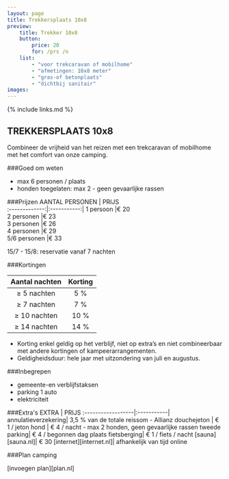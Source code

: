 ```yaml
---
layout: page
title: Trekkersplaats 10x8
preview: 
    title: Trekker 10x8
    button:
        price: 20
        for: /prs /n
    list:
        - "voor trekcaravan of mobilhome"
        - "afmetingen: 10x8 meter"
        - "gras-of betonplaats"
        - "dichtbij sanitair"
images:
---
```

{% include links.md %}

## TREKKERSPLAATS 10x8
Combineer de vrijheid van het reizen met een trekcaravan of mobilhome met het comfort van onze camping.

###Goed om weten
- max 6 personen / plaats
- honden toegelaten: max 2 - geen gevaarlijke rassen

###Prijzen
AANTAL PERSONEN | PRIJS       
:-------------:|:-----------:|
1 persoon      |€ 20               
2 personen     |€ 23                   
3 personen     |€ 26       
4 personen     |€ 29             
5/6 personen   |€ 33       

15/7 - 15/8: reservatie vanaf 7 nachten

###Kortingen

Aantal nachten | Korting       
:-------------:|:-----------:|
≥ 5 nachten   | 5 %             
≥ 7 nachten   | 7 %                  
≥ 10 nachten  | 10 %      
≥ 14 nachten  | 14 %            

- Korting enkel geldig op het verblijf, niet op extra’s en niet combineerbaar met andere kortingen of kampeerarrangementen.
- Geldigheidsduur: hele jaar met uitzondering van juli en augustus.


###Inbegrepen
- gemeente-en verblijfstaksen
- parking 1 auto
- elektriciteit

###Extra's
EXTRA             | PRIJS 
:------------------|:-----------|
annulatieverzekering| 3,5 % van de totale reissom - Allianz 
douchejeton       | € 1 / jeton
hond              | € 4 / nacht - max 2 honden, geen gevaarlijke rassen
tweede parking| € 4 / begonnen dag
plaats fietsberging| € 1 / fiets / nacht
[sauna][sauna.nl]| € 30
[internet][internet.nl]| afhankelijk van tijd online


###Plan camping

[invoegen plan][plan.nl]